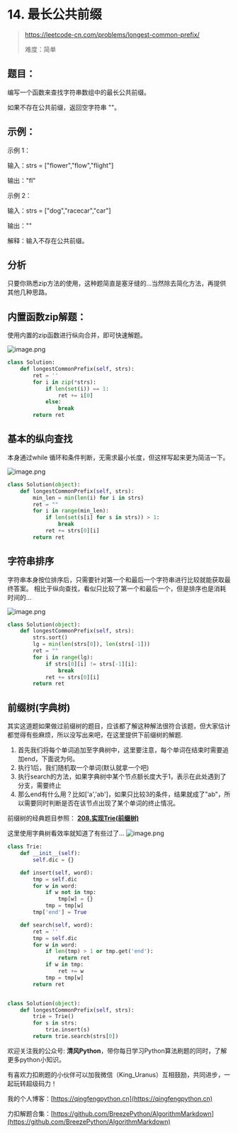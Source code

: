 # 14. 最长公共前缀
> https://leetcode-cn.com/problems/longest-common-prefix/
> 
> 难度：简单

## 题目：

编写一个函数来查找字符串数组中的最长公共前缀。

如果不存在公共前缀，返回空字符串 ""。

## 示例：

示例 1：

输入：strs = ["flower","flow","flight"]

输出："fl"

示例 2：

输入：strs = ["dog","racecar","car"]

输出：""

解释：输入不存在公共前缀。

## 分析

只要你熟悉zip方法的使用，这种题简直是塞牙缝的...当然除去简化方法，再提供其他几种思路。

## 内置函数zip解题：
使用内置的zip函数进行纵向合并，即可快速解题。

![image.png](https://pic.leetcode-cn.com/1626515546-tRyzZg-image.png)

```python
class Solution:
    def longestCommonPrefix(self, strs):
        ret = ''
        for i in zip(*strs):
            if len(set(i)) == 1:
                ret += i[0]
            else:
                break
        return ret
```

## 基本的纵向查找

本身通过while 循环和条件判断，无需求最小长度，但这样写起来更为简洁一下。

![image.png](https://pic.leetcode-cn.com/1626515529-IGDtUg-image.png)

```python
class Solution(object):
    def longestCommonPrefix(self, strs):
        min_len = min(len(i) for i in strs)
        ret = ""
        for i in range(min_len):
            if len(set(s[i] for s in strs)) > 1:
                break
            ret += strs[0][i]
        return ret
```

## 字符串排序
字符串本身按位排序后，只需要针对第一个和最后一个字符串进行比较就能获取最终答案。
相比于纵向查找，看似只比较了第一个和最后一个，但是排序也是消耗时间的...

![image.png](https://pic.leetcode-cn.com/1626515513-pvrRbb-image.png)

```python
class Solution(object):
    def longestCommonPrefix(self, strs):
        strs.sort()
        lg = min(len(strs[0]), len(strs[-1]))
        ret = ""
        for i in range(lg):
            if strs[0][i] != strs[-1][i]:
                break
            ret += strs[0][i]
        return ret
```

## 前缀树(字典树)
其实这道题如果做过前缀树的题目，应该都了解这种解法很符合该题，但大家估计都觉得有些麻烦，所以没写出来吧，在这里提供下前缀树的解题.
1. 首先我们将每个单词追加至字典树中，这里要注意，每个单词在结束时需要追加end，下面说为何。
2. 执行1后，我们随机取一个单词(默认就拿一个吧)
3. 执行search的方法，如果字典树中某个节点额长度大于1，表示在此处遇到了分支，需要终止
4. 那么end有什么用？比如['a','ab']，如果只比较3的条件，结果就成了"ab"，所以需要同时判断是否在该节点出现了某个单词的终止情况。

前缀树的经典题目参照： **[208.实现Trie(前缀树)](https://leetcode-cn.com/problems/implement-trie-prefix-tree/solution/208shi-xian-trieqian-zhui-shu-pythonji-l-675d/)**

这里使用字典树看效率就知道了有些过了...
![image.png](https://pic.leetcode-cn.com/1626515498-GhBNUu-image.png)

```python
class Trie:
    def __init__(self):
        self.dic = {}

    def insert(self, word):
        tmp = self.dic
        for w in word:
            if w not in tmp:
                tmp[w] = {}
            tmp = tmp[w]
        tmp['end'] = True

    def search(self, word):
        ret = ''
        tmp = self.dic
        for w in word:
            if len(tmp) > 1 or tmp.get('end'):
                return ret
            if w in tmp:
                ret += w
            tmp = tmp[w]
        return ret


class Solution(object):
    def longestCommonPrefix(self, strs):
        trie = Trie()
        for s in strs:
            trie.insert(s)
        return trie.search(strs[0])
```
欢迎关注我的公众号: **清风Python**，带你每日学习Python算法刷题的同时，了解更多python小知识。

有喜欢力扣刷题的小伙伴可以加我微信（King_Uranus）互相鼓励，共同进步，一起玩转超级码力！

我的个人博客：[https://qingfengpython.cn](https://qingfengpython.cn)

力扣解题合集：[https://github.com/BreezePython/AlgorithmMarkdown](https://github.com/BreezePython/AlgorithmMarkdown)
